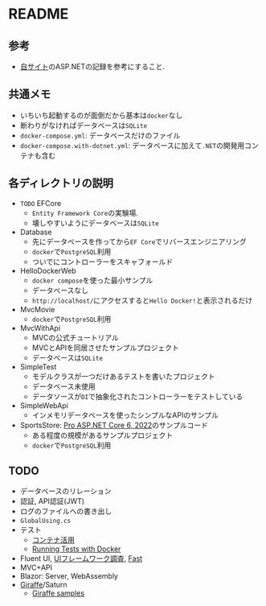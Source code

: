 # README

## 参考
- [自サイト](https://phasetr.com/archive/fc/pg/fsharp/#f)のASP.NETの記録を参考にすること.

## 共通メモ
- いちいち起動するのが面倒だから基本は`docker`なし
- 断わりがなければデータベースは`SQLite`
- `docker-compose.yml`: データベースだけのファイル
- `docker-compose.with-dotnet.yml`: データベースに加えて`.NET`の開発用コンテナも含む

## 各ディレクトリの説明
- `TODO` EFCore
    - `Entity Framework Core`の実験場.
    - 壊しやすいようにデータベースは`SQLite`
- Database
    - 先にデータベースを作ってから`EF Core`でリバースエンジニアリング
    - `docker`で`PostgreSQL`利用
    - ついでにコントローラーをスキャフォールド
- HelloDockerWeb
    - `docker compose`を使った最小サンプル
    - データベースなし
    - `http://localhost/`にアクセスすると`Hello Docker!`と表示されるだけ
- MvcMovie
    - `docker`で`PostgreSQL`利用
- MvcWithApi
    - MVCの公式チュートリアル
    - MVCとAPIを同居させたサンプルプロジェクト
    - データベースは`SQLite`
- SimpleTest
    - モデルクラスが一つだけあるテストを書いたプロジェクト
    - データベース未使用
    - データソースが`DI`で抽象化されたコントローラーをテストしている
- SimpleWebApi
    - インメモリデータベースを使ったシンプルなAPIのサンプル
- SportsStore: [Pro ASP.NET Core 6, 2022](https://github.com/Apress/pro-asp.net-core-6/tree/main/11%20-%20SportsStore%20-%205)のサンプルコード
    - ある程度の規模があるサンプルプロジェクト
    - `docker`で`PostgreSQL`利用

## TODO
- データベースのリレーション
- 認証, API認証(JWT)
- ログのファイルへの書き出し
- `GlobalUsing.cs`
- テスト
    - [コンテナ活用](https://github.com/testcontainers/testcontainers-dotnet)
    - [Running Tests with Docker](https://github.com/dotnet/dotnet-docker/blob/main/samples/run-tests-in-sdk-container.md)
- Fluent UI, [UIフレームワーク調査](https://blazor-master.com/blazor-ui-framework/), [Fast](https://www.fast.design/)
- MVC+API
- Blazor: Server, WebAssembly
- [Giraffe](https://github.com/giraffe-fsharp/Giraffe)/Saturn
    - [Giraffe samples](https://github.com/giraffe-fsharp/samples)
